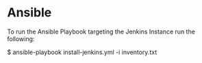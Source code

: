 # Ansible
To run the Ansible Playbook targeting the Jenkins Instance run the following:

$ ansible-playbook install-jenkins.yml -i inventory.txt 
